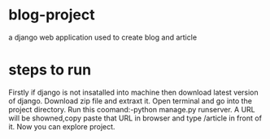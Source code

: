 # blog-project
a django web application used to create blog and article
# steps to run
Firstly if django is not insatalled into machine then download latest version of django. Download zip file and extraxt it. Open terminal and go into the project directory. Run this coomand:-python manage.py runserver. A URL will be showned,copy paste that URL in browser and type /article in front of it. Now you can explore project.

